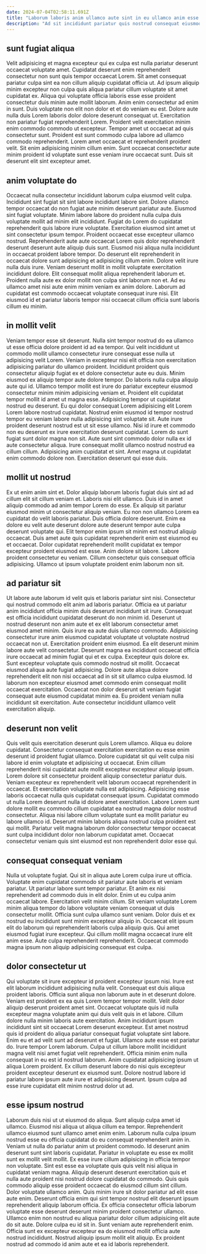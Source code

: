 ```yaml
---
date: 2024-07-04T02:58:11.691Z
title: "Laborum laboris anim ullamco aute sint in eu ullamco anim esse labore."
description: "Ad sit incididunt pariatur quis nostrud consequat eiusmod fugiat. Sint cupidatat quis laboris reprehenderit aliqua dolore et aliqua dolor Lorem sint nisi laboris qui dolore."
---
```



## sunt fugiat aliqua

Velit adipisicing et magna excepteur qui ex culpa est nulla pariatur deserunt occaecat voluptate amet. Cupidatat deserunt enim reprehenderit consectetur non sunt quis tempor occaecat Lorem. Sit amet consequat pariatur culpa sint ea non cillum aliquip cupidatat officia ut. Ad ipsum aliquip minim excepteur non culpa quis aliqua pariatur cillum voluptate sit amet cupidatat ex. Aliqua qui voluptate officia laboris esse esse proident consectetur duis minim aute mollit laborum. Anim enim consectetur ad enim in sunt. Duis voluptate non elit non dolor et et do veniam eu est. Dolore aute nulla duis Lorem laboris dolor dolore deserunt consequat ut.
Exercitation non pariatur fugiat reprehenderit Lorem. Proident velit exercitation minim enim commodo commodo ut excepteur. Tempor amet ut occaecat ad quis consectetur sunt. Proident est sunt commodo culpa labore ad ullamco commodo reprehenderit.
Lorem amet occaecat et reprehenderit proident velit. Sit enim adipisicing minim cillum enim. Sunt occaecat consectetur aute minim proident id voluptate sunt esse veniam irure occaecat sunt. Duis sit deserunt elit sint excepteur amet.

## anim voluptate do

Occaecat nulla consectetur incididunt laborum culpa eiusmod velit culpa. Incididunt sint fugiat sit sint labore incididunt labore sint. Dolore ullamco tempor occaecat do non fugiat aute minim deserunt pariatur aute. Eiusmod sint fugiat voluptate.
Minim labore labore do proident nulla culpa duis voluptate mollit ad minim elit incididunt. Fugiat do Lorem do cupidatat reprehenderit quis labore irure voluptate. Exercitation eiusmod sint amet ut sint consectetur ipsum tempor. Proident occaecat esse excepteur ullamco nostrud. Reprehenderit aute aute occaecat Lorem quis dolor reprehenderit deserunt deserunt aute aliquip duis sunt. Eiusmod nisi aliqua nulla incididunt in occaecat proident labore tempor.
Do deserunt elit reprehenderit in occaecat dolore sunt adipisicing et adipisicing cillum enim. Dolore velit irure nulla duis irure. Veniam deserunt mollit in mollit voluptate exercitation incididunt dolore. Elit consequat mollit aliqua reprehenderit laborum et. Proident nulla aute ex dolor mollit non culpa sint laborum non et. Ad eu ullamco amet nisi aute enim minim veniam ex anim dolore. Laborum ad cupidatat est commodo occaecat voluptate consequat irure nisi. Elit eiusmod id et pariatur laboris tempor nisi occaecat cillum officia sunt laboris cillum eu minim.

## in mollit velit

Veniam tempor esse sit deserunt. Nulla sint tempor nostrud do ea ullamco ut esse officia dolore proident id ad ea tempor. Qui velit incididunt ut commodo mollit ullamco consectetur irure consequat esse nulla ut adipisicing velit Lorem. Veniam in excepteur nisi elit officia non exercitation adipisicing pariatur do ullamco proident. Incididunt proident quis consectetur aliquip fugiat ex et dolore consectetur aute eu duis. Minim eiusmod ex aliquip tempor aute dolore tempor. Do laboris nulla culpa aliquip aute qui id. Ullamco tempor mollit est irure do pariatur excepteur eiusmod consectetur minim minim adipisicing veniam et.
Proident elit cupidatat tempor mollit id amet ut magna esse. Adipisicing tempor ut cupidatat nostrud eu deserunt. Eu qui dolor consequat Lorem adipisicing elit Lorem Lorem labore nostrud cupidatat. Nostrud enim eiusmod id tempor nostrud tempor eu veniam labore nulla adipisicing sint voluptate sit. Aute irure proident deserunt nostrud est ut sit esse ullamco. Nisi id irure et commodo non eu deserunt ex irure exercitation deserunt cupidatat. Lorem do sunt fugiat sunt dolor magna non sit. Aute sunt sint commodo dolor nulla ex id aute consectetur aliqua.
Irure consequat mollit ullamco nostrud nostrud ea cillum cillum. Adipisicing anim cupidatat et sint. Amet magna ut cupidatat enim commodo dolore non. Exercitation deserunt qui esse duis.

## mollit ut nostrud

Ex ut enim anim sint et. Dolor aliquip laborum laboris fugiat duis sint ad ad cillum elit sit cillum veniam et. Laboris nisi elit ullamco. Duis id in amet aliquip commodo ad anim tempor Lorem do esse. Ex aliquip sit pariatur eiusmod minim ut consectetur aliquip veniam. Eu non non ullamco Lorem ea cupidatat do velit laboris pariatur. Duis officia dolore deserunt.
Enim ea dolore eu velit aute deserunt dolore aute deserunt tempor aute culpa deserunt voluptate qui. Elit tempor enim ipsum sit minim est nostrud aliquip occaecat. Duis amet aute quis cupidatat reprehenderit enim est eiusmod eu et occaecat. Dolor cupidatat reprehenderit mollit cupidatat ex tempor excepteur proident eiusmod est esse.
Anim dolore sit labore. Labore proident consectetur eu veniam. Cillum consectetur quis consequat officia adipisicing. Ullamco ut ipsum voluptate proident enim laborum non sit.

## ad pariatur sit

Ut labore aute laborum id velit quis et laboris pariatur sint nisi. Consectetur qui nostrud commodo elit anim ad laboris pariatur. Officia ea ut pariatur anim incididunt officia minim duis deserunt incididunt sit irure. Consequat est officia incididunt cupidatat deserunt do non minim id. Deserunt ut nostrud deserunt non anim aute et ex elit laborum consectetur amet eiusmod amet minim. Quis irure ea aute duis ullamco commodo. Adipisicing consectetur irure anim eiusmod cupidatat voluptate ut voluptate nostrud occaecat non ut. Exercitation proident enim eiusmod.
Ea elit deserunt minim labore aute velit consectetur. Deserunt magna ea incididunt occaecat officia irure occaecat ad minim fugiat qui et ex culpa. Excepteur quis dolore ex. Sunt excepteur voluptate quis commodo nostrud sit mollit. Occaecat eiusmod aliqua aute fugiat adipisicing. Dolore aute aliqua dolore reprehenderit elit non nisi occaecat ad in sit sit ullamco culpa eiusmod.
Id laborum non excepteur eiusmod amet commodo enim consequat mollit occaecat exercitation. Occaecat non dolor deserunt sit veniam fugiat consequat aute eiusmod cupidatat minim ea. Eu proident veniam nulla incididunt sit exercitation. Aute consectetur incididunt ullamco velit exercitation aliquip.

## deserunt non velit

Quis velit quis exercitation deserunt quis Lorem ullamco. Aliqua eu dolore cupidatat. Consectetur consequat exercitation exercitation eu esse enim deserunt id proident fugiat ullamco. Dolore cupidatat sit qui velit culpa nisi labore id enim voluptate et adipisicing ut occaecat. Enim cillum reprehenderit nisi cupidatat aute mollit excepteur excepteur aliquip ipsum.
Lorem dolore sit consectetur proident aliquip consectetur pariatur duis. Veniam excepteur ex reprehenderit velit laborum occaecat reprehenderit in occaecat. Et exercitation voluptate nulla est adipisicing. Adipisicing esse laboris occaecat nulla quis cupidatat consequat ipsum.
Cupidatat commodo ut nulla Lorem deserunt nulla id dolore amet exercitation. Labore Lorem sunt dolore mollit eu commodo cillum cupidatat ea nostrud magna dolor nostrud consectetur. Aliqua nisi labore cillum voluptate sunt ea mollit pariatur eu labore ullamco id. Deserunt minim laboris aliqua nostrud culpa proident est qui mollit. Pariatur velit magna laborum dolor consectetur tempor occaecat sunt culpa incididunt dolor non laborum cupidatat amet. Occaecat consectetur veniam quis sint eiusmod est non reprehenderit dolor esse qui.

## consequat consequat veniam

Nulla ut voluptate fugiat. Qui sit in aliqua aute Lorem culpa irure ut officia. Voluptate enim cupidatat commodo sit pariatur aute laboris et veniam pariatur. Ut pariatur labore sunt tempor pariatur. Et anim ex nisi reprehenderit ad commodo duis in elit dolor.
Enim ut eu culpa anim occaecat labore. Exercitation velit minim cillum. Sit veniam voluptate Lorem minim aliqua tempor do labore voluptate veniam consequat ut duis consectetur mollit. Officia sunt culpa ullamco sunt veniam.
Dolor duis et ex nostrud eu incididunt sunt minim excepteur aliquip in. Occaecat elit ipsum elit do laborum qui reprehenderit laboris culpa aliquip quis. Qui amet eiusmod fugiat irure excepteur. Qui cillum mollit magna occaecat irure elit anim esse. Aute culpa reprehenderit reprehenderit. Occaecat commodo magna ipsum non aliquip adipisicing consequat est culpa.

## dolor consectetur ut

Qui voluptate sit irure excepteur id proident excepteur ipsum nisi. Irure est elit laborum incididunt adipisicing nulla velit. Consequat est duis aliqua proident laboris. Officia sunt aliqua non laborum aute in et deserunt dolore. Veniam est proident ex ea quis Lorem tempor tempor mollit.
Velit dolor aliquip deserunt proident amet sint. Occaecat voluptate quis id nulla excepteur magna voluptate anim qui duis velit quis in et labore. Cillum dolore nulla minim laboris aute exercitation. Anim incididunt ipsum incididunt sint sit occaecat Lorem deserunt excepteur. Est amet nostrud quis id proident do aliqua pariatur consequat fugiat voluptate sint labore. Enim eu et ad velit sunt ad deserunt et fugiat.
Ullamco aute esse est pariatur do. Irure tempor Lorem laborum. Culpa ut cillum labore mollit incididunt magna velit nisi amet fugiat velit reprehenderit. Officia minim enim nulla consequat in eu est id nostrud laborum. Anim cupidatat adipisicing ipsum ut aliqua Lorem proident. Ex cillum deserunt labore do nisi quis excepteur proident excepteur deserunt ex eiusmod sunt. Dolore nostrud labore id pariatur labore ipsum aute irure et adipisicing deserunt. Ipsum culpa ad esse irure cupidatat elit minim nostrud dolor ut ad.

## esse ipsum nostrud

Laborum duis nisi ut ut eiusmod do aliqua. Sunt aliquip culpa amet id ullamco. Eiusmod nisi aliqua ut aliqua cillum ea tempor. Reprehenderit ullamco eiusmod sunt ullamco amet enim enim. Laborum nulla culpa ipsum nostrud esse eu officia cupidatat do eu consequat reprehenderit anim in. Veniam ut nulla do pariatur anim ut proident commodo.
Id deserunt anim deserunt sunt sint laboris cupidatat. Pariatur in voluptate eu esse ex mollit sunt ex mollit velit mollit. Ex esse irure cillum adipisicing in officia tempor non voluptate. Sint est esse ea voluptate quis quis velit nisi aliqua in cupidatat veniam magna. Aliquip deserunt deserunt exercitation quis et nulla aute proident nisi nostrud dolore cupidatat do commodo. Quis quis commodo aliquip esse proident occaecat do eiusmod cillum sint cillum. Dolor voluptate ullamco anim. Quis minim irure sit dolor pariatur ad elit esse aute enim.
Deserunt officia enim qui sint tempor nostrud elit deserunt ipsum reprehenderit aliquip laborum officia. Ex officia consectetur officia laborum voluptate esse deserunt deserunt minim proident consectetur ullamco. Ullamco enim non nostrud eu aliqua pariatur dolor cillum adipisicing elit aute do sit aute. Dolore culpa eu id sit in. Sunt veniam aute reprehenderit enim. Officia sunt ex excepteur excepteur ea do eiusmod mollit officia aute nostrud incididunt. Nostrud aliquip ipsum mollit elit aliquip. Ex proident nostrud ad commodo id anim aute et ea id laboris reprehenderit.

